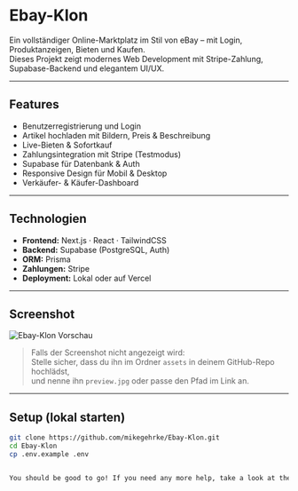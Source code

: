 # Ebay-Klon

Ein vollständiger Online-Marktplatz im Stil von eBay – mit Login, Produktanzeigen, Bieten und Kaufen.  
Dieses Projekt zeigt modernes Web Development mit Stripe-Zahlung, Supabase-Backend und elegantem UI/UX.

---

## Features

- Benutzerregistrierung und Login
- Artikel hochladen mit Bildern, Preis & Beschreibung
- Live-Bieten & Sofortkauf
- Zahlungsintegration mit Stripe (Testmodus)
- Supabase für Datenbank & Auth
- Responsive Design für Mobil & Desktop
- Verkäufer- & Käufer-Dashboard

---

## Technologien

- **Frontend:** Next.js · React · TailwindCSS  
- **Backend:** Supabase (PostgreSQL, Auth)  
- **ORM:** Prisma  
- **Zahlungen:** Stripe  
- **Deployment:** Lokal oder auf Vercel

---

## Screenshot

![Ebay-Klon Vorschau](https://raw.githubusercontent.com/mikegehrke/Ebay-Klon/main/assets/preview.jpg)

> Falls der Screenshot nicht angezeigt wird:  
> Stelle sicher, dass du ihn im Ordner `assets` in deinem GitHub-Repo hochlädst,  
> und nenne ihn `preview.jpg` oder passe den Pfad im Link an.

---

## Setup (lokal starten)

```bash
git clone https://github.com/mikegehrke/Ebay-Klon.git
cd Ebay-Klon
cp .env.example .env


You should be good to go! If you need any more help, take a look at the tutorial video by clicking the image above.

